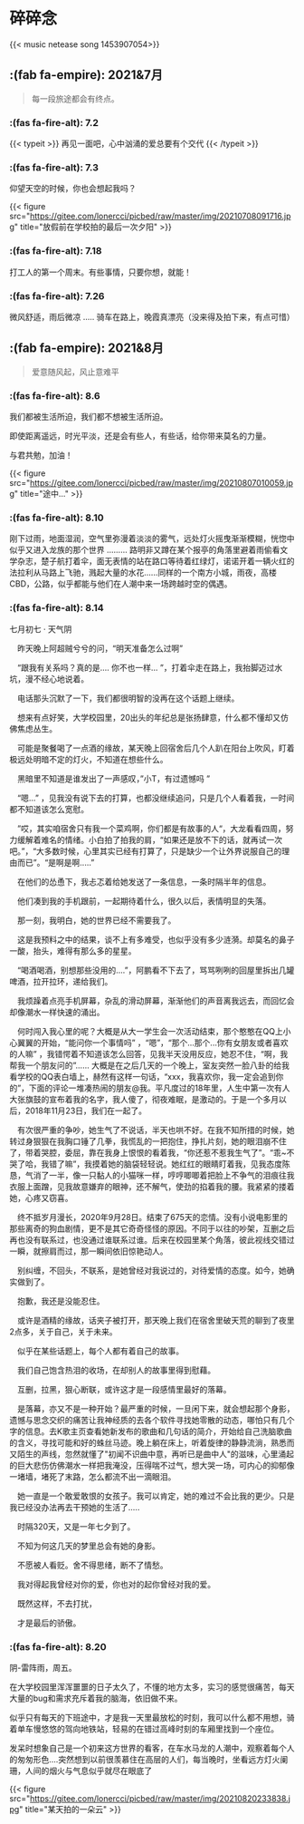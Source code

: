 # 碎碎念

{{< music netease song 1453907054>}}
## :(fab fa-empire): 2021&7月

> 每一段旅途都会有终点。

### :(fas fa-fire-alt): 7.2	 

{{< typeit >}}
再见一面吧，心中汹涌的爱总要有个交代
{{< /typeit >}}

###  :(fas fa-fire-alt): 7.3

仰望天空的时候，你也会想起我吗？

{{< figure src="https://gitee.com/lonercci/picbed/raw/master/img/20210708091716.jpg" title="放假前在学校拍的最后一次夕阳" >}}

###  :(fas fa-fire-alt): 7.18

打工人的第一个周末。有些事情，只要你想，就能！

### :(fas fa-fire-alt): 7.26

微风舒适，雨后微凉 ..... 骑车在路上，晚霞真漂亮（没来得及拍下来，有点可惜）

## :(fab fa-empire): 2021&8月

> 爱意随风起，风止意难平

###  :(fas fa-fire-alt): 8.6

我们都被生活所迫，我们都不想被生活所迫。

即使距离遥远，时光平淡，还是会有些人，有些话，给你带来莫名的力量。

与君共勉，加油！

{{< figure src="https://gitee.com/lonercci/picbed/raw/master/img/20210807010059.jpg" title="途中..." >}}

### :(fas fa-fire-alt): 8.10

刚下过雨，地面湿润，空气里弥漫着淡淡的雾气，远处灯火摇曳渐渐模糊，恍惚中似乎又进入龙族的那个世界 ......... 路明非又蹲在某个报亭的角落里避着雨偷看文学杂志，楚子航打着伞，面无表情的站在路口等待着红绿灯，诺诺开着一辆火红的法拉利从马路上飞驰，溅起大量的水花......同样的一个南方小城，雨夜，高楼CBD，公路，似乎都能与他们在人潮中来一场跨越时空的偶遇。

### :(fas fa-fire-alt): 8.14

七月初七 · 天气阴

&#8195;昨天晚上阿超贼兮兮的问，“明天准备怎么过啊” 

&#8195;“跟我有关系吗？真的是.... 你不也一样... ”，打着伞走在路上，我抬脚迈过水坑，漫不经心地说着。

&#8195;电话那头沉默了一下，我们都很明智的没再在这个话题上继续。

&#8195;想来有点好笑，大学校园里，20出头的年纪总是张扬肆意，什么都不懂却又仿佛焦虑丛生。

&#8195;可能是聚餐喝了一点酒的缘故，某天晚上回宿舍后几个人趴在阳台上吹风，盯着极远处明暗不定的灯火，不知道在想些什么。

&#8195;黑暗里不知道是谁发出了一声感叹，”小T，有过遗憾吗 ”  

&#8195;“嗯...” ，见我没有说下去的打算，也都没继续追问，只是几个人看着我，一时间都不知道该怎么宽慰。  

&#8195;”哎，其实咱宿舍只有我一个菜鸡啊，你们都是有故事的人“，大龙看看四周，努力缓解着难名的情绪。小白拍了拍我的肩，“如果还是放不下的话，就再试一次吧。”，“大多数时候，心里其实已经有打算了，只是缺少一个让外界说服自己的理由而已”。“是啊是啊.....”

&#8195;在他们的怂恿下，我忐忑着给她发送了一条信息，一条时隔半年的信息。

&#8195;他们凑到我的手机跟前，一起期待着什么，很久以后，表情明显的失落。

&#8195;那一刻，我明白，她的世界已经不需要我了。

&#8195;这是我预料之中的结果，谈不上有多难受，也似乎没有多少涟漪。却莫名的鼻子一酸，抬头，难得有那么多的星星。

&#8195;“喝酒喝酒，别想那些没用的....”，阿鹏看不下去了，骂骂咧咧的回屋里拆出几罐啤酒，拉开拉环，递给我们。

&#8195;我烦躁着点亮手机屏幕，杂乱的滑动屏幕，渐渐他们的声音离我远去，而回忆会却像潮水一样快速的涌出。

&#8195;何时闯入我心里的呢？大概是从大一学生会一次活动结束，那个憨憨在QQ上小心翼翼的开始，“能问你一个事情吗” ，“嗯”，“那个...那个...你有女朋友或者喜欢的人嘛” ，我错愕着不知道该怎么回答，见我半天没用反应，她忍不住，“啊，我帮我一个朋友问的”...... 大概是在之后几天的一个晚上，室友突然一脸八卦的给我看学校的QQ表白墙上，赫然有这样一句话，“xxx，我喜欢你，我一定会追到你的”，下面的评论一堆凑热闹的朋友@我。平凡度过的18年里，人生中第一次有人大张旗鼓的宣布着我的名字，我人傻了，彻夜难眠，是激动的。于是一个多月以后，2018年11月23日，我们在一起了。

&#8195;有次很严重的争吵，她生气了不说话，半天也哄不好。在我不知所措的时候，她转过身狠狠在我胸口锤了几拳，我慌乱的一把抱住，挣扎片刻，她的眼泪崩不住了，带着哭腔，委屈，靠在我身上恨恨的看着我，“你还惹不惹我生气了”。“乖~不哭了哈，我错了嘛”，我摸着她的脑袋轻轻说。她红红的眼睛盯着我，见我态度陈恳，气消了一半，像一只黏人的小猫咪一样，哼哼唧唧着把脸上不争气的泪痕往我衣服上面蹭，见我故意嫌弃的眼神，还不解气，使劲的掐着我的腰。我紧紧的搂着她，心疼又窃喜。

&#8195;终不抵岁月漫长，2020年9月28日。结束了675天的恋情。没有小说电影里的那些离奇的狗血剧情，更不是其它奇奇怪怪的原因。不同于以往的吵架，互删之后再也没有联系过，也没通过谁联系过谁。后来在校园里某个角落，彼此视线交错过一瞬，就擦肩而过，那一瞬间依旧惊艳动人。

&#8195;别纠缠，不回头，不联系，是她曾经对我说过的，对待爱情的态度。如今，她确实做到了。

&#8195;抱歉，我还是没能忍住。

&#8195;或许是酒精的缘故，话夹子被打开，那天晚上我们在宿舍里破天荒的聊到了夜里2点多，关于自己，关于未来。

&#8195;似乎在某些话题上，每个人都有着自己的故事。

&#8195;我们自己饱含热泪的收场，在却别人的故事里得到慰藉。

&#8195;互删，拉黑，狠心断联，或许这才是一段感情里最好的落幕。

&#8195;是落幕，亦又不是一种开始？最严重的时候，一旦闲下来，就会想起那个身影，遗憾与思念交织的痛苦让我神经质的去各个软件寻找她零散的动态，哪怕只有几个字的信息。去K歌主页查看她新发布的歌曲和几句话的简介，开始给自己洗脑歌曲的含义，寻找可能和好的蛛丝马迹。晚上躺在床上，听着旋律的静静流淌，熟悉而又陌生的声线，忽然就懂了"初闻不识曲中意，再听已是曲中人"的滋味，心里涌起的巨大悲伤仿佛潮水一样把我淹没，压得喘不过气，想大哭一场，可内心的抑郁像一堵墙，堵死了末路，怎么都流不出一滴眼泪。

&#8195;她一直是一个敢爱敢恨的女孩子。我可以肯定，她的难过不会比我的更少。只是我已经没办法再去干预她的生活了.....

&#8195;时隔320天，又是一年七夕到了。

&#8195;不知为何这几天的梦里总会有她的身影。

&#8195;不愿被人看贬。舍不得思绪，断不了情愁。

&#8195;我对得起我曾经对你的爱，你也对的起你曾经对我的爱。

&#8195;既然这样，不去打扰，

&#8195;才是最后的骄傲。


### :(fas fa-fire-alt): 8.20
阴-雷阵雨，周五。  

在大学校园里浑浑噩噩的日子太久了，不懂的地方太多，实习的感觉很痛苦，每天大量的bug和需求充斥着我的脑海，依旧做不来。

似乎只有每天的下班途中，才是我一天里最放松的时刻，我可以什么都不用想，骑着单车慢悠悠的驾向地铁站，轻易的在错过高峰时刻的车厢里找到一个座位。  

发呆时想象自己是一个初来这方世界的看客，在车水马龙的人潮中，观察着每个人的匆匆形色....突然想到以前很羡慕住在高层的人们，每当晚时，坐看远方灯火阑珊，人间的烟火与气息似乎就尽在眼底了

{{< figure src="https://gitee.com/lonercci/picbed/raw/master/img/20210820233838.jpg" title="某天拍的一朵云" >}}












